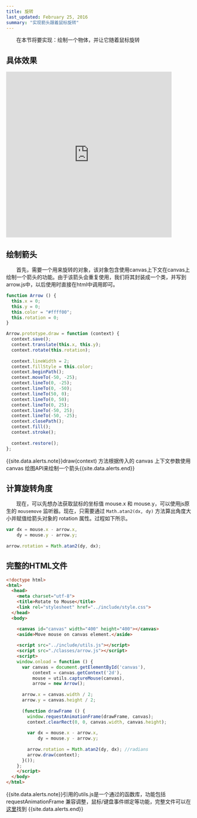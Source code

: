 ```yaml
---
title: 旋转
last_updated: February 25, 2016
summary: "实现箭头跟着鼠标旋转"
---
```


&#160; &#160; &#160; &#160;在本节将要实现：绘制一个物体，并让它随着鼠标旋转

## 具体效果

<iframe height="450px" width="450px" src="http://aicdg.com/html5-animation/html5-animation/examples/ch03/01-rotate-to-mouse.html" frameborder="0"></iframe>


## 绘制箭头

&#160; &#160; &#160; &#160;首先，需要一个用来旋转的对象，该对象包含使用canvas上下文在canvas上绘制一个箭头的功能。由于该箭头会重复使用，我们将其封装成一个类，并写到arrow.js中，以后使用时直接在html中调用即可。

```javascript
function Arrow () {
  this.x = 0;
  this.y = 0;
  this.color = "#ffff00";
  this.rotation = 0;
}

Arrow.prototype.draw = function (context) {
  context.save();
  context.translate(this.x, this.y);
  context.rotate(this.rotation);
  
  context.lineWidth = 2;
  context.fillStyle = this.color;
  context.beginPath();
  context.moveTo(-50, -25);
  context.lineTo(0, -25);
  context.lineTo(0, -50);
  context.lineTo(50, 0);
  context.lineTo(0, 50);
  context.lineTo(0, 25);
  context.lineTo(-50, 25);
  context.lineTo(-50, -25);
  context.closePath();
  context.fill();
  context.stroke();
  
  context.restore();
};
```

{{site.data.alerts.note}}draw(context) 方法根据传入的 canvas 上下文参数使用 canvas 绘图API来绘制一个箭头{{site.data.alerts.end}}

## 计算旋转角度

&#160; &#160; &#160; &#160;现在，可以先想办法获取鼠标的坐标值 mouse.x 和 mouse.y，可以使用js原生的 `mousemove` 监听器。现在，只需要通过 `Math.atan2(dx, dy)` 方法算出角度大小并赋值给箭头对象的 rotation 属性。过程如下所示。

```javascript
var dx = mouse.x - arrow.x,
    dy = mouse.y - arrow.y;
          
arrow.rotation = Math.atan2(dy, dx); 
```

## 完整的HTML文件

```html
<!doctype html>
<html>
  <head>
    <meta charset="utf-8">
    <title>Rotate to Mouse</title>
    <link rel="stylesheet" href="../include/style.css">
  </head>
  <body>

    <canvas id="canvas" width="400" height="400"></canvas>
    <aside>Move mouse on canvas element.</aside>
    
    <script src="../include/utils.js"></script>
    <script src="./classes/arrow.js"></script>
    <script>
    window.onload = function () {
      var canvas = document.getElementById('canvas'),
          context = canvas.getContext('2d'),
          mouse = utils.captureMouse(canvas),
          arrow = new Arrow();
        
      arrow.x = canvas.width / 2;
      arrow.y = canvas.height / 2;
        
      (function drawFrame () {
        window.requestAnimationFrame(drawFrame, canvas);
        context.clearRect(0, 0, canvas.width, canvas.height);
          
        var dx = mouse.x - arrow.x,
            dy = mouse.y - arrow.y;
          
        arrow.rotation = Math.atan2(dy, dx); //radians
        arrow.draw(context);
      }());
    };
    </script>
  </body>
</html>
```

{{site.data.alerts.note}}引用的utils.js是一个通过的函数库，功能包括 requestAnimationFrame 兼容调整，鼠标/键盘事件绑定等功能，完整文件可以在[这里](https://github.com/THISISAGOODNAME/html5-animation/blob/gh-pages/html5-animation/examples/include/utils.js)找到 {{site.data.alerts.end}}

